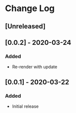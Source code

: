 # Change Log

## [Unreleased]

## [0.0.2] - 2020-03-24
### Added
- Re-render with update

## [0.0.1] - 2020-03-22
### Added
- Initial release

